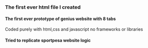 ### The first ever html file I created

#### The first ever prototype of genius website with 8 tabs

Coded purely with html,css and javascript no frameworks or libraries

#### Tried to replicate sportpesa website logic
